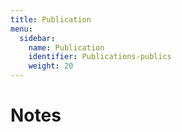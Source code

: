 ```yaml
---
title: Publication
menu:
  sidebar:
    name: Publication
    identifier: Publications-publics
    weight: 20
---
```

# Notes
